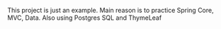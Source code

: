 This project is just an example.
Main reason is to practice Spring Core, MVC, Data.
Also using Postgres SQL and ThymeLeaf
